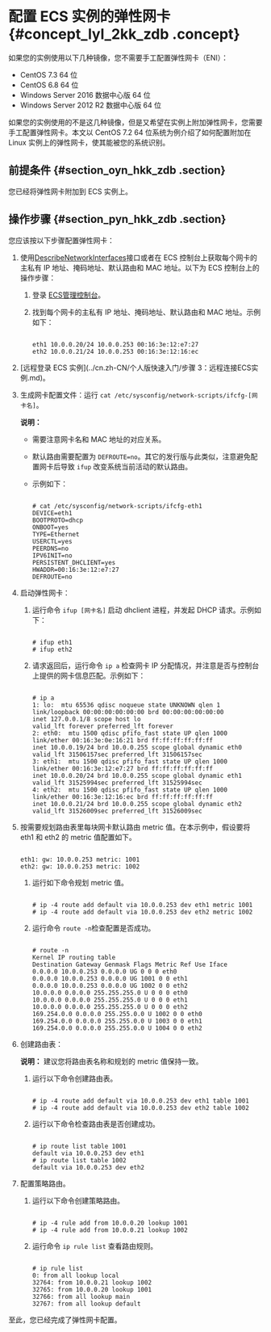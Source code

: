 # 配置 ECS 实例的弹性网卡 {#concept_lyl_2kk_zdb .concept}

如果您的实例使用以下几种镜像，您不需要手工配置弹性网卡（ENI）：

-   CentOS 7.3 64 位
-   CentOS 6.8 64 位
-   Windows Server 2016 数据中心版 64 位
-   Windows Server 2012 R2 数据中心版 64 位

如果您的实例使用的不是这几种镜像，但是又希望在实例上附加弹性网卡，您需要手工配置弹性网卡。本文以 CentOS 7.2 64 位系统为例介绍了如何配置附加在 Linux 实例上的弹性网卡，使其能被您的系统识别。

## 前提条件 {#section_oyn_hkk_zdb .section}

您已经将弹性网卡附加到 ECS 实例上。

## 操作步骤 {#section_pyn_hkk_zdb .section}

您应该按以下步骤配置弹性网卡：

1.  使用[DescribeNetworkInterfaces](../DNA0011860945/ZH-CN_TP_9954.dita)接口或者在 ECS 控制台上获取每个网卡的主私有 IP 地址、掩码地址、默认路由和 MAC 地址。以下为 ECS 控制台上的操作步骤：
    1.  登录 [ECS管理控制台](https://ecs.console.aliyun.com/?spm=a2c4g.11186623.2.9.FNEORG#/home)。
    2.  找到每个网卡的主私有 IP 地址、掩码地址、默认路由和 MAC 地址。示例如下：

        ```
        
        eth1 10.0.0.20/24 10.0.0.253 00:16:3e:12:e7:27
        eth2 10.0.0.21/24 10.0.0.253 00:16:3e:12:16:ec
        ```

2.  [远程登录 ECS 实例](../cn.zh-CN/个人版快速入门/步骤 3：远程连接ECS实例.md)。
3.  生成网卡配置文件：运行 `cat /etc/sysconfig/network-scripts/ifcfg-[网卡名]`。

    **说明：** 

    -   需要注意网卡名和 MAC 地址的对应关系。
    -   默认路由需要配置为 `DEFROUTE=no`。其它的发行版与此类似，注意避免配置网卡后导致 `ifup` 改变系统当前活动的默认路由。
    -   示例如下：

        ```
        
        # cat /etc/sysconfig/network-scripts/ifcfg-eth1 
        DEVICE=eth1
        BOOTPROTO=dhcp
        ONBOOT=yes
        TYPE=Ethernet
        USERCTL=yes
        PEERDNS=no
        IPV6INIT=no
        PERSISTENT_DHCLIENT=yes
        HWADDR=00:16:3e:12:e7:27
        DEFROUTE=no
        ```

4.  启动弹性网卡：
    1.  运行命令 `ifup [网卡名]` 启动 dhclient 进程，并发起 DHCP 请求。示例如下：

        ```
        
        # ifup eth1
        # ifup eth2
        ```

    2.  请求返回后，运行命令 `ip a` 检查网卡 IP 分配情况，并注意是否与控制台上提供的网卡信息匹配。示例如下：

        ```
        
        # ip a
        1: lo:  mtu 65536 qdisc noqueue state UNKNOWN qlen 1
        link/loopback 00:00:00:00:00:00 brd 00:00:00:00:00:00
        inet 127.0.0.1/8 scope host lo
        valid_lft forever preferred_lft forever
        2: eth0:  mtu 1500 qdisc pfifo_fast state UP qlen 1000
        link/ether 00:16:3e:0e:16:21 brd ff:ff:ff:ff:ff:ff
        inet 10.0.0.19/24 brd 10.0.0.255 scope global dynamic eth0
        valid_lft 31506157sec preferred_lft 31506157sec
        3: eth1:  mtu 1500 qdisc pfifo_fast state UP qlen 1000
        link/ether 00:16:3e:12:e7:27 brd ff:ff:ff:ff:ff:ff
        inet 10.0.0.20/24 brd 10.0.0.255 scope global dynamic eth1
        valid_lft 31525994sec preferred_lft 31525994sec
        4: eth2:  mtu 1500 qdisc pfifo_fast state UP qlen 1000
        link/ether 00:16:3e:12:16:ec brd ff:ff:ff:ff:ff:ff
        inet 10.0.0.21/24 brd 10.0.0.255 scope global dynamic eth2
        valid_lft 31526009sec preferred_lft 31526009sec
        ```

5.  按需要规划路由表里每块网卡默认路由 metric 值。在本示例中，假设要将 eth1 和 eth2 的 metric 值配置如下。

    ```
    
    eth1: gw: 10.0.0.253 metric: 1001
    eth2: gw: 10.0.0.253 metric: 1002
    ```

    1.  运行如下命令规划 metric 值。

        ```
        
        # ip -4 route add default via 10.0.0.253 dev eth1 metric 1001
        # ip -4 route add default via 10.0.0.253 dev eth2 metric 1002
        ```

    2.  运行命令 `route -n`检查配置是否成功。

        ```
        
        # route -n
        Kernel IP routing table
        Destination Gateway Genmask Flags Metric Ref Use Iface
        0.0.0.0 10.0.0.253 0.0.0.0 UG 0 0 0 eth0
        0.0.0.0 10.0.0.253 0.0.0.0 UG 1001 0 0 eth1
        0.0.0.0 10.0.0.253 0.0.0.0 UG 1002 0 0 eth2
        10.0.0.0 0.0.0.0 255.255.255.0 U 0 0 0 eth0
        10.0.0.0 0.0.0.0 255.255.255.0 U 0 0 0 eth1
        10.0.0.0 0.0.0.0 255.255.255.0 U 0 0 0 eth2
        169.254.0.0 0.0.0.0 255.255.0.0 U 1002 0 0 eth0
        169.254.0.0 0.0.0.0 255.255.0.0 U 1003 0 0 eth1
        169.254.0.0 0.0.0.0 255.255.0.0 U 1004 0 0 eth2
        ```

6.  创建路由表：

    **说明：** 建议您将路由表名称和规划的 metric 值保持一致。

    1.  运行以下命令创建路由表。

        ```
        
        # ip -4 route add default via 10.0.0.253 dev eth1 table 1001
        # ip -4 route add default via 10.0.0.253 dev eth2 table 1002
        ```

    2.  运行以下命令检查路由表是否创建成功。

        ```
        
        # ip route list table 1001
        default via 10.0.0.253 dev eth1
        # ip route list table 1002
        default via 10.0.0.253 dev eth2
        ```

7.  配置策略路由。
    1.  运行以下命令创建策略路由。

        ```
        
        # ip -4 rule add from 10.0.0.20 lookup 1001
        # ip -4 rule add from 10.0.0.21 lookup 1002
        ```

    2.  运行命令 `ip rule list` 查看路由规则。

        ```
        
        # ip rule list
        0: from all lookup local
        32764: from 10.0.0.21 lookup 1002
        32765: from 10.0.0.20 lookup 1001
        32766: from all lookup main
        32767: from all lookup default
        ```


至此，您已经完成了弹性网卡配置。


